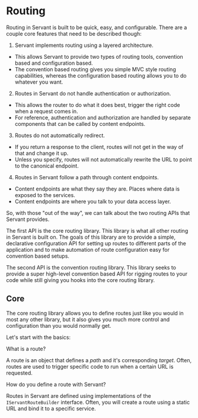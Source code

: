 # Routing

Routing in Servant is built to be quick, easy, and configurable. There are a couple core features that need to be described though:

1. Servant implements routing using a layered architecture.
  - This allows Servant to provide two types of routing tools, convention based and configuration based.
  - The convention based routing gives you simple MVC style routing capabilities, whereas the configuration based routing allows you to do whatever you want.
2. Routes in Servant do not handle authentication or authorization.
  - This allows the router to do what it does best, trigger the right code when a request comes in.
  - For reference, authentication and authorization are handled by separate components that can be called by content endpoints.
3. Routes do not automatically redirect.
  - If you return a response to the client, routes will not get in the way of that and change it up.
  - Unless you specify, routes will not automatically rewrite the URL to point to the canonical endpoint.
4. Routes in Servant follow a path through content endpoints.
  - Content endpoints are what they say they are. Places where data is exposed to the services.
  - Content endpoints are where you talk to your data access layer.

So, with those "out of the way", we can talk about the two routing APIs that Servant provides.

The first API is the core routing library. This library is what all other routing in Servant is built on. The goals of this library are to provide a simple, declarative configuration API for setting up routes to different parts of the application and to make automation of route configuration easy for convention based setups.

The second API is the convention routing library. This library seeks to provide a super high-level convention based API for rigging routes to your code while still giving you hooks into the core routing library.


## Core

The core routing library allows you to define routes just like you would in most any other library, but it also gives you much more control and configuration than you would normally get.

Let's start with the basics:

What is a route?

A route is an object that defines a _path_ and it's corresponding _target_. Often, routes are used to trigger specific code to run when a certain URL is requested.

How do you define a route with Servant?

Routes in Servant are defined using implementations of the `IServantRouteBuilder` interface. Often, you will create a route using a static URL and bind it to a specific service.
